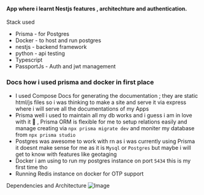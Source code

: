 #### App where i learnt Nestjs features , architechture and authentication.

Stack used

- Prisma - for Postgres
- Docker - to host and run postgres
- nestjs - backend framework
- python - api testing
- Typescript
- PassportJs - Auth and jwt management

### Docs how i used prisma and docker in first place

- I used Compose Docs for generating the documentation ; they are static html/js files so i was thinking to make a site and serve it via express where i will serve all the documentations of my Apps
- Prisma well i used to maintain all my db works and i guess i am in love with it 🥰 , Prisma ORM is flexible for me to setup relations easily and manage creating via `npx prisma migrate dev` and moniter my database from `npx prisma studio`
- Postgres was awesome to work with rn as i was currently using Prisma it doesnt make sense for me as it is `Mysql` or `Postgres` but maybe i will get to know with features like geotaging
- Docker i am using to run my postgres instance on port `5434` this is my first time tho
- Running Redis instance on docker for OTP support

Dependencies and Architecture 
![Image](https://raw.githubusercontent.com/jayendramadaram/NestProjects/main/crudapp/documentation/modules/AppModule/dependencies.svg)
